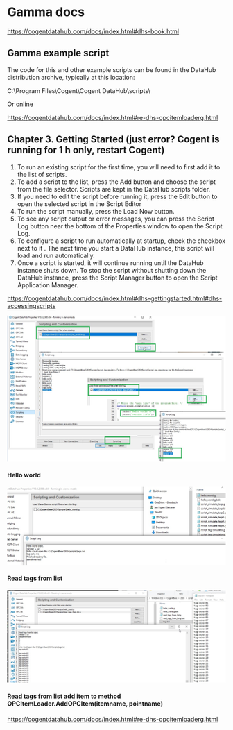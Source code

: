 # Gamma docs

https://cogentdatahub.com/docs/index.html#dhs-book.html

## Gamma example script

The code for this and other example scripts can be found in the DataHub distribution archive, typically at this location:

C:\Program Files\Cogent\Cogent DataHub\scripts\

Or online

https://cogentdatahub.com/docs/index.html#re-dhs-opcitemloaderg.html


## Chapter 3. Getting Started (just error? Cogent is running for 1 h only, restart Cogent)


1. To run an existing script for the first time, you will need to first add it to the list of scripts.
2. To add a script to the list, press the Add button and choose the script from the file selector. 
    Scripts are kept in the DataHub scripts folder.
3. If you need to edit the script before running it, press the Edit button to open the selected script in the Script Editor
4. To run the script manually, press the Load Now button.
5. To see any script output or error messages, you can press the Script Log button near the bottom of the Properties window to open the Script Log.
6. To configure a script to run automatically at startup, check the checkbox next to it . The next time you start a DataHub instance, this script will load and run automatically.
7. Once a script is started, it will continue running until the DataHub instance shuts down. To stop the script without shutting down the DataHub instance, press the Script Manager button to open the Script Application Manager.


https://cogentdatahub.com/docs/index.html#dhs-gettingstarted.html#dhs-accessingscripts


![Test edit and run](https://github.com/spawnmarvel/quickguides/blob/main/cogent-gamma/images/test_edit_run.jpg)

#### Hello world

![Hello world](https://github.com/spawnmarvel/quickguides/blob/main/cogent-gamma/images/hello_world.jpg)

#### Read tags from list

![Read tags from list](https://github.com/spawnmarvel/quickguides/blob/main/cogent-gamma/images/read_tags_from_list.jpg)



#### Read tags from list add item to method OPCItemLoader.AddOPCItem(itemname, pointname)

https://cogentdatahub.com/docs/index.html#re-dhs-opcitemloaderg.html





